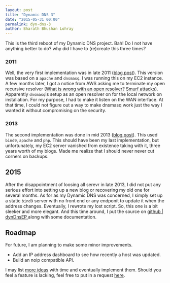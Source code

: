 ```yaml
---
layout: post
title: "Dynamic DNS 3"
date: "2015-05-31 00:00"
permalink: dyn-dns-3
author: Bharath Bhushan Lohray
---
```


This is the third reboot of my Dynamic DNS project. Bah! Do I not have anything better to do? why did I have to (re)create this three times?

### 2011
Well, the very first implementation was in late 2011 ([blog post](/weblog/the-dynamic-dns-update-system)). This version was based on a `apache` and `dnsmasq`. I was running this on my EC2 instance. A few months later, I got a notice from AWS asking me to terminate my open recursive resolver ([What is wrong with an open resolver?](http://openresolverproject.org/) [Smurf attacks](https://en.wikipedia.org/wiki/Smurf_attack)). Apparently `dnsmasq`is setup as an open resolver on for the local network on installation. For my purpose, I had to make it listen on the WAN interface. At that time, I could not figure out a way to make dnsmasq work just the way I wanted it without compromising on the security.

### 2013
The second implementation was done in mid 2013 ([blog post](/weblog/developing-a-self-hosted-dynamic-dns-system)). This used `bind9`, `apache` and `php`. This should have been my last implementation, but unfortunately, my EC2 server vanished from existence taking with it, three years worth of my blogs. Made me realize that I should never never cut corners on backups.

## 2015
After the disappointment of loosing all serevr in late 2013, I did not put any serious effort into setting up a new blog or recovering my old one for several months. As for as my Dynamic DNS was concerned, I simply set up a static `bind9` server with no front end or any endponit to update it when the address changes. Eventually, I rewrote my lost script. So, this one is a bit sleeker and more elegant. And this time around, I put the source on [github | dynDnsEP ](https://github.com/lordloh/dynDnsEP) along with some documentation.

## Roadmap

For future, I am planning to make some minor improvements.

- Add an IP address dashboard to see how recently a host was updated.
- Build an noip compatible API.

I may list [more ideas](https://github.com/lordloh/dynDnsEP/labels/enhancement) with time and eventually implement them. Should you feel a feature is lacking, feel free to put in a request [here](https://github.com/lordloh/dynDnsEP/issues/new).
